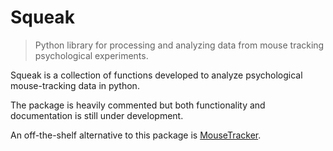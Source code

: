 Squeak
======

> Python library for processing and analyzing data from mouse tracking
psychological experiments.

Squeak is a collection of functions developed to analyze psychological
mouse-tracking data in python.

The package is heavily commented but both functionality and documentation is
still under development.

An off-the-shelf alternative to this package is
[MouseTracker](http://www.dartmouth.edu/~freemanlab/mousetracker/).
